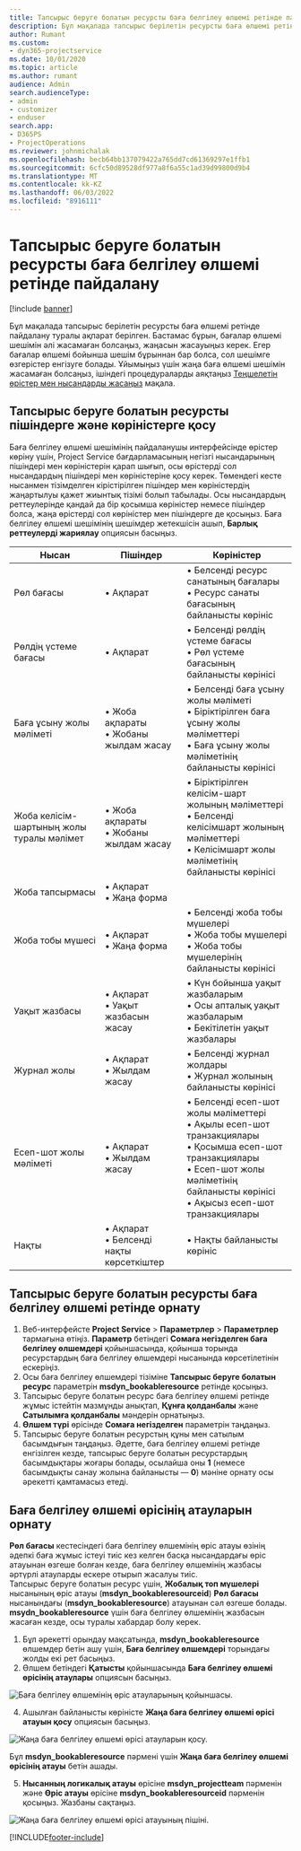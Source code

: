 ```yaml
---
title: Тапсырыс беруге болатын ресурсты баға белгілеу өлшемі ретінде пайдалану
description: Бұл мақалада тапсырыс берілетін ресурсты баға өлшемі ретінде пайдалану туралы ақпарат берілген.
author: Rumant
ms.custom:
- dyn365-projectservice
ms.date: 10/01/2020
ms.topic: article
ms.author: rumant
audience: Admin
search.audienceType:
- admin
- customizer
- enduser
search.app:
- D365PS
- ProjectOperations
ms.reviewer: johnmichalak
ms.openlocfilehash: becb64bb137079422a765dd7cd61369297e1ffb1
ms.sourcegitcommit: 6cfc50d89528df977a8f6a55c1ad39d99800d9b4
ms.translationtype: MT
ms.contentlocale: kk-KZ
ms.lasthandoff: 06/03/2022
ms.locfileid: "8916111"
---
```

# <a name="use-bookable-resource-as-a-pricing-dimension"></a>Тапсырыс беруге болатын ресурсты баға белгілеу өлшемі ретінде пайдалану

[!include [banner](../includes/psa-now-project-operations.md)]

Бұл мақалада тапсырыс берілетін ресурсты баға өлшемі ретінде пайдалану туралы ақпарат берілген. Бастамас бұрын, бағалар өлшемі шешімін әлі жасамаған болсаңыз, жаңасын жасауыңыз керек. Егер бағалар өлшемі бойынша шешім бұрыннан бар болса, сол шешімге өзгерістер енгізуге болады. Ұйымыңыз үшін жаңа баға өлшемі шешімін жасамаған болсаңыз, ішіндегі процедураларды аяқтаңыз [Теңшелетін өрістер мен нысандарды жасаңыз](create-custom-fields-entities.md) мақала.

## <a name="add-bookable-resource-to-forms-and-views"></a>Тапсырыс беруге болатын ресурсты пішіндерге және көріністерге қосу
Баға белгілеу өлшемі шешімінің пайдаланушы интерфейсінде өрістер көріну үшін, Project Service бағдарламасының негізгі нысандарының пішіндері мен көріністерін қарап шығып, осы өрістерді сол нысандардың пішіндері мен көріністеріне қосу керек.
Төмендегі кесте нысанмен тізімделген кірістірілген пішіндер мен көріністердің жаңартылуы қажет жиынтық тізімі болып табылады. Осы нысандардың реттеулерінде қандай да бір қосымша көріністер немесе пішіндер болса, жаңа өрістерді сол көріністер мен пішіндерге де қосыңыз.
Баға белгілеу өлшемі шешімінің шешімдер жетекшісін ашып, **Барлық реттеулерді жариялау** опциясын басыңыз.


|   Нысан        | Пішіндер   |Көріністер        |
| ------------------------------|---------------------------------|----------------------------------|
|  Рөл бағасы|• Ақпарат |• Белсенді ресурс санатының бағалары<br> • Ресурс санаты бағасының байланысты көрініс|
|  Рөлдің үстеме бағасы|• Ақпарат|• Белсенді рөлдің үстеме бағасы<br>• Рөл үстеме бағасының байланысты көрінісі|
|  Баға ұсыну жолы мәліметі|• Жоба ақпараты<br>• Жобаны жылдам жасау|• Белсенді баға ұсыну жолы мәліметі<br>• Біріктірілген баға ұсыну жолы мәліметтері<br>• Баға ұсыну жолы мәліметінің байланысты көрінісі|
|  Жоба келісім-шартының жолы туралы мәлімет|• Жоба ақпараты<br>• Жобаны жылдам жасау|• Біріктірілген келісім-шарт жолының мәліметтері<br>• Белсенді келісімшарт жолының мәліметтері<br>• Келісімшарт жолы мәліметінің байланысты көрінісі|
|  Жоба тапсырмасы|• Ақпарат<br>• Жаңа форма||
|  Жоба тобы мүшесі|• Ақпарат<br>• Жаңа форма|• Белсенді жоба тобы мүшелері<br>• Жоба тобы мүшелері<br>• Жоба тобы мүшелерінің байланысты көрінісі|
|  Уақыт жазбасы|• Ақпарат<br>• Уақыт жазбасын жасау|• Күн бойынша уақыт жазбаларым<br>• Осы апталық уақыт жазбаларым<br>• Бекітілетін уақыт жазбалары|
|  Журнал жолы|• Ақпарат<br>• Жылдам жасау|• Белсенді журнал жолдары<br>• Журнал жолының байланысты көрінісі|
|  Есеп-шот жолы мәліметі|• Ақпарат<br>• Жылдам жасау|• Белсенді есеп-шот жолы мәліметтері<br>• Ақылы есеп-шот транзакциялары<br>• Қосымша есеп-шот транзакциялары<br>• Есеп-шот жолы мәліметінің байланысты көрінісі<br>• Ақысыз есеп-шот транзакциялары|
|  Нақты|• Ақпарат<br>• Белсенді нақты көрсеткіштер|• Нақты байланысты көрініс|

## <a name="set-up-bookable-resource-as-a-pricing-dimension"></a>Тапсырыс беруге болатын ресурсты баға белгілеу өлшемі ретінде орнату

1. Веб-интерфейсте **Project Service** > **Параметрлер** > **Параметрлер** тармағына өтіңіз. **Параметр** бетіндегі **Сомаға негізделген баға белгілеу өлшемдері** қойыншасында, қойынша торында ресурстардың баға белгілеу өлшемдері нысанында көрсетілетінін ескеріңіз. 
2. Осы баға белгілеу өлшемдері тізіміне **Тапсырыс беруге болатын ресурс** параметрін **msdyn_bookableresource** ретінде қосыңыз. 
3. Тапсырыс беруге болатын ресурс баға белгілеу өлшемі ретінде жұмыс істейтін мазмұнды анықтап, **Құнға қолданбалы** және **Сатылымға қолданбалы** мәндерін орнатыңыз.
4. **Өлшем түрі** өрісінде **Сомаға негізделген** параметрін таңдаңыз. 
5. Тапсырыс беруге болатын ресурстың құны мен сатылым басымдығын таңдаңыз. Әдетте, баға белгілеу өлшемі ретінде енгізілген кезде, тапсырыс беруге болатын ресурстардың басымдықтары жоғары болады, осылайша оны **1** (немесе басымдықты санау жолына байланысты — **0**) мәніне орнату осы әрекетті қамтамасыз етеді.

## <a name="set-up-pricing-dimension-field-names"></a>Баға белгілеу өлшемі өрісінің атауларын орнату

**Рөл бағасы** кестесіндегі баға белгілеу өлшемінің өріс атауы өзінің әдепкі баға жұмыс істеуі тиіс кез келген басқа нысандардағы өріс атауынан өзгеше болған кезде, баға белгілеу өлшемінің жазбасы әртүрлі атауларды ескере отырып жасалуы тиіс.    
Тапсырыс беруге болатын ресурс үшін, **Жобалық топ мүшелері** нысанының өріс атауы (**msdyn_bookableresourceid**) **Рөл бағасы** нысанындағы (**msdyn_bookableresource**) атауынан сәл өзгеше болады. **msydn_bookableresource** үшін баға белгілеу өлшемінің жазбасын жасаған кезде, осы туралы хабардар болу керек. 
1. Бұл әрекетті орындау мақсатында, **msdyn_bookableresource** өлшемдер бетін ашу үшін, **Баға белгілеу өлшемдері** торындағы жолды екі рет басыңыз.
2. Өлшем бетіндегі **Қатысты** қойыншасында **Баға белгілеу өлшемі өрісінің атаулары** опциясын басыңыз.

 ![Баға белгілеу өлшемінің өріс атауларының қойыншасы.](media/PD-fieldname.png)

4. Ашылған байланысты көріністе **Жаңа баға белгілеу өлшемі өрісі атауын қосу** опциясын басыңыз.

 ![Жаңа баға белгілеу өлшемі өрісі атауларын қосу.](media/Add-NewPD-fieldname.png)


Бұл **msdyn_bookableresource** пәрмені үшін **Жаңа баға белгілеу өлшемі өрісінің атауы** бетін ашады. 

5. **Нысанның логикалық атауы** өрісіне **msdyn_projectteam** пәрменін және **Өріс атауы** өрісіне **msdyn_bookableresourceid** пәрменін қосыңыз. Жазбаны сақтаңыз.

 ![Жаңа баға белгілеу өлшемі өрісі атауының пішіні.](media/PD-fieldname-Added.png)


[!INCLUDE[footer-include](../includes/footer-banner.md)]
